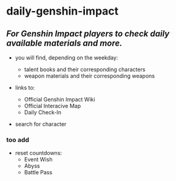 # daily-genshin-impact
## *For Genshin Impact players to check daily available materials and more.*

* you will find, depending on the weekday:
    * talent books and their corresponding characters
    * weapon materials and their corresponding weapons

* links to: 
    * Official Genshin Impact Wiki
    * Official Interacive Map
    * Daily Check-In

* search for character

### too add
* reset countdowns:
    * Event Wish
    * Abyss
    * Battle Pass